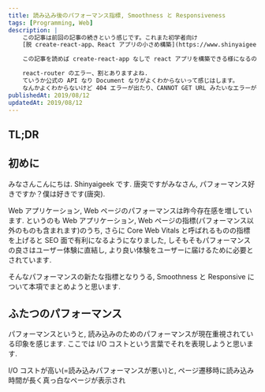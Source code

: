 ```yaml
---
title: 読み込み後のパフォーマンス指標, Smoothness と Responsiveness
tags: [Programming, Web]
description: |
    この記事は前回の記事の続きという感じです。これまた初学者向け
    [脱 create-react-app、React アプリの小さめ構築](https://www.shinyaigeek.com/p/22)

    この記事を読めば create-react-app なしで react アプリを構築できる様になるのですが、その続きとしてこの記事では react-router について扱おうと思います(開発していて思いの外どぶったので)

    react-router のエラー、割とありますよね.
    ていうか公式の API なり Document なりがよくわからないって感じはします。
    なんかよくわからないけど 404 エラーが出たり、CANNOT GET URL みたいなエラーが出たり、僕もこれでどぶって、いい感じの日本語記事が見つからなかったのもあってじゃあ紹介しておこうかなという感じです。
publishedAt: 2019/08/12
updatedAt: 2019/08/12
---
```


## TL;DR

## 初めに

みなさんこんにちは. Shinyaigeek です. 唐突ですがみなさん, パフォーマンス好きですか？僕は好きです(唐突).

Web アプリケーション, Web ページのパフォーマンスは昨今存在感を増しています. というのも Web アプリケーション, Web ページの指標(パフォーマンス以外のものも含まれます)のうち, さらに Core Web Vitals と呼ばれるものの指標を上げると SEO 面で有利になるようになりました, しそもそもパフォーマンスの良さはユーザー体験に直結し, より良い体験をユーザーに届けるために必要とされています.

そんなパフォーマンスの新たな指標となりうる, Smoothness と Responsive について本項でまとめようと思います.

## ふたつのパフォーマンス

パフォーマンスというと, 読み込みのためのパフォーマンスが現在重視されている印象を感じます. ここでは I/O コストという言葉でそれを表現しようと思います.

I/O コストが高い(=読み込みパフォーマンスが悪い)と, ページ遷移時に読み込み時間が長く真っ白なページが表示され
